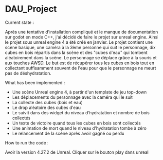 # DAU_Project

Current state :

Après une tentative d'installation compliqué et le manque de documentation sur godot en mode C++, j'ai décidé de faire le projet sur unreal engine. Ainsi le projet sous unreal engine 4 a été créé en janvier. Le projet contient une scène basique, une caméra à la 3ème personne qui suit le personnage, dix cubes en bois répartis dans la scène et des "cubes d'eau" qui tombent aléatoirement dans la scène. Le personnage se déplace grâce à la souris et aux touches AWSD. Le but est de récupérer tous les cubes en bois tout en collectant suffisamment souvent de l'eau pour que le personnage ne meurt pas de déshydratation.



What has been implemented :

- Une scène Unreal engine 4, à partir d'un template de jeu top-down
- Les déplacements du personnage avec la caméra qui le suit
- La collecte des cubes (bois et eau)
- Le drop aléatoire des cubes d'eau
- Le suivit dans des widget du niveau d'hydratation et nombre de bois collectés
- Un texte de victoire quand tous les cubes en bois sont collectés
- Une animation de mort quand le niveau d'hydratation tombe à zéro
- Le relancement de la scène après avoir gagné ou perdu



How to run the code :

Avoir la version 4.27.2 de Unreal. Cliquer sur le bouton play dans unreal
